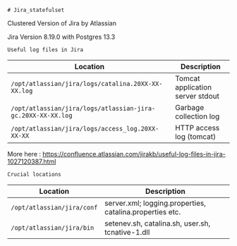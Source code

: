 ```
# Jira_statefulset
```

Clustered Version of Jira by Atlassian

Jira Version 8.19.0 with Postgres 13.3

```
Useful log files in Jira
```

| Location| Description |
| --- | --- |
| `/opt/atlassian/jira/logs/catalina.20XX-XX-XX.log` | Tomcat application server stdout |
| `/opt/atlassian/jira/logs/atlassian-jira-gc.20XX-XX-XX.log` | Garbage collection log |
| `/opt/atlassian/jira/logs/access_log.20XX-XX-XX` | HTTP access log (tomcat) |

More here : https://confluence.atlassian.com/jirakb/useful-log-files-in-jira-1027120387.html

```
Crucial locations 
```

| Location| Description |
| --- | --- |
| `/opt/atlassian/jira/conf` | server.xml; logging.properties, catalina.properties etc.  |
| `/opt/atlassian/jira/bin` | setenev.sh, catalina.sh, user.sh, tcnative-1.dll |